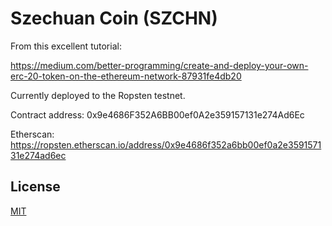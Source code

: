 # Szechuan Coin (SZCHN)

From this excellent tutorial:

https://medium.com/better-programming/create-and-deploy-your-own-erc-20-token-on-the-ethereum-network-87931fe4db20

Currently deployed to the Ropsten testnet.

Contract address: 0x9e4686F352A6BB00ef0A2e359157131e274Ad6Ec

Etherscan: https://ropsten.etherscan.io/address/0x9e4686f352a6bb00ef0a2e359157131e274ad6ec

## License

[MIT](https://opensource.org/licenses/MIT)
